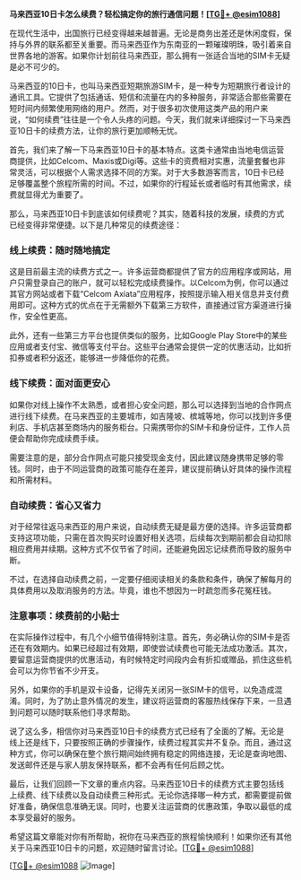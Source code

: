**马来西亚10日卡怎么续费？轻松搞定你的旅行通信问题！[[TG💪+ @esim1088](https://t.me/s/esim1088)]**

在现代生活中，出国旅行已经变得越来越普遍。无论是商务出差还是休闲度假，保持与外界的联系都至关重要。而马来西亚作为东南亚的一颗璀璨明珠，吸引着来自世界各地的游客。如果你计划前往马来西亚，那么拥有一张适合当地的SIM卡无疑是必不可少的。

马来西亚的10日卡，也叫马来西亚短期旅游SIM卡，是一种专为短期旅行者设计的通讯工具。它提供了包括通话、短信和流量在内的多种服务，非常适合那些需要在短时间内频繁使用网络的用户。然而，对于很多初次使用这类产品的用户来说，“如何续费”往往是一个令人头疼的问题。今天，我们就来详细探讨一下马来西亚10日卡的续费方法，让你的旅行更加顺畅无忧。

首先，我们来了解一下马来西亚10日卡的基本特点。这类卡通常由当地电信运营商提供，比如Celcom、Maxis或Digi等。这些卡的资费相对实惠，流量套餐也非常灵活，可以根据个人需求选择不同的方案。对于大多数游客而言，10日卡已经足够覆盖整个旅程所需的时间。不过，如果你的行程延长或者临时有其他需求，续费就显得尤为重要了。

那么，马来西亚10日卡到底该如何续费呢？其实，随着科技的发展，续费的方式已经变得非常便捷。以下是几种常见的续费途径：

### **线上续费：随时随地搞定**
这是目前最主流的续费方式之一。许多运营商都提供了官方的应用程序或网站，用户只需登录自己的账户，就可以轻松完成续费操作。以Celcom为例，你可以通过其官方网站或者下载“Celcom Axiata”应用程序，按照提示输入相关信息并支付费用即可。这种方式的优点在于无需额外下载第三方软件，直接通过官方渠道进行操作，安全性更高。

此外，还有一些第三方平台也提供类似的服务，比如Google Play Store中的某些应用或者支付宝、微信等支付平台。这些平台通常会提供一定的优惠活动，比如折扣券或者积分返还，能够进一步降低你的花费。

### **线下续费：面对面更安心**
如果你对线上操作不太熟悉，或者担心安全问题，那么可以选择到当地的合作网点进行线下续费。在马来西亚的主要城市，如吉隆坡、槟城等地，你可以找到许多便利店、手机店甚至商场内的服务柜台。只需携带你的SIM卡和身份证件，工作人员便会帮助你完成续费手续。

需要注意的是，部分合作网点可能只接受现金支付，因此建议随身携带足够的零钱。同时，由于不同运营商的政策可能存在差异，建议提前确认好具体的操作流程和所需材料。

### **自动续费：省心又省力**
对于经常往返马来西亚的用户来说，自动续费无疑是最方便的选择。许多运营商都支持这项功能，只需在首次购买时设置好相关选项，后续每次到期前都会自动扣除相应费用并续期。这种方式不仅节省了时间，还能避免因忘记续费而导致的服务中断。

不过，在选择自动续费之前，一定要仔细阅读相关的条款和条件，确保了解每月的具体费用以及取消服务的方法。毕竟，谁也不想因为一时疏忽而多花冤枉钱。

### **注意事项：续费前的小贴士**
在实际操作过程中，有几个小细节值得特别注意。首先，务必确认你的SIM卡是否还在有效期内。如果已经超过有效期，即使尝试续费也可能无法成功激活。其次，要留意运营商提供的优惠活动，有时候特定时间段内会有折扣或赠品，抓住这些机会可以为你节省不少开支。

另外，如果你的手机是双卡设备，记得先关闭另一张SIM卡的信号，以免造成混淆。同时，为了防止意外情况的发生，建议将运营商的客服热线保存下来，一旦遇到问题可以随时联系他们寻求帮助。

说了这么多，相信你对马来西亚10日卡的续费方式已经有了全面的了解。无论是线上还是线下，只要按照正确的步骤操作，续费过程其实并不复杂。而且，通过这种方式，你可以确保在整个旅行期间始终拥有稳定的网络连接，无论是查询地图、发送邮件还是与家人朋友保持联系，都不会再有任何后顾之忧。

最后，让我们回顾一下文章的重点内容。马来西亚10日卡的续费方式主要包括线上续费、线下续费以及自动续费三种形式。无论你选择哪一种方式，都需要提前做好准备，确保信息准确无误。同时，也要关注运营商的优惠政策，争取以最低的成本享受最好的服务。

希望这篇文章能对你有所帮助，祝你在马来西亚的旅程愉快顺利！如果你还有其他关于马来西亚10日卡的问题，欢迎随时留言讨论。[[TG💪+ @esim1088](https://t.me/s/esim1088)] 

[[TG💪+ @esim1088](https://t.me/s/esim1088) ![Image](https://i.postimg.cc/4NQfJmqS/Snipaste-2025-05-13-00-14-12.png)]